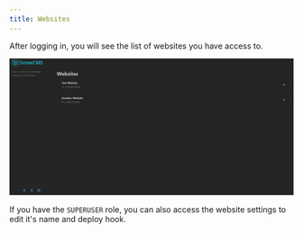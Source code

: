 ```yaml
---
title: Websites
---
```


After logging in, you will see the list of websites you have access to.

![Websites](../../../assets/docs/user/websites.png)

If you have the `SUPERUSER` role, you can also access the website settings to edit it's name and deploy hook.